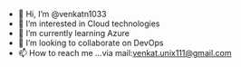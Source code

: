 - 👋 Hi, I’m @venkatn1033
- 👀 I’m interested in Cloud technologies
- 🌱 I’m currently learning Azure
- 💞️ I’m looking to collaborate on DevOps
- 📫 How to reach me ...via mail:venkat.unix111@gmail.com

<!---
venkatn1033/venkatn1033 is a ✨ special ✨ repository because its `README.md` (this file) appears on your GitHub profile.
You can click the Preview link to take a look at your changes.
--->
